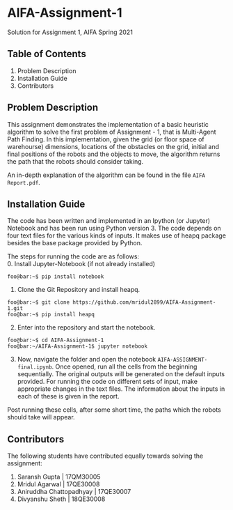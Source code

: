 # AIFA-Assignment-1
Solution for Assignment 1, AIFA Spring 2021

## Table of Contents
1. Problem Description
2. Installation Guide
3. Contributors

## Problem Description
This assignment demonstrates the implementation of a basic heuristic algorithm to solve the first problem of Assignment - 1, that is Multi-Agent Path Finding. In this implementation, given the grid (or floor space of warehourse) dimensions, locations of the obstacles on the grid, initial and final positions of the robots and the objects to move, the algorithm returns the path that the robots should consider taking.

An in-depth explanation of the algorithm can be found in the file `AIFA Report.pdf`.

## Installation Guide
The code has been written and implemented in an Ipython (or Jupyter) Notebook and has been run using Python version 3. The code depends on four text files for the various kinds of inputs. It makes use of heapq package besides the base package provided by Python.

The steps for running the code are as follows: <br>
0. Install Jupyter-Notebook (if not already installed)
```console
foo@bar:~$ pip install notebook
```
1. Clone the Git Repository and install heapq.
```console
foo@bar:~$ git clone https://github.com/mridul2899/AIFA-Assignment-1.git
foo@bar:~$ pip install heapq
```
2. Enter into the repository and start the notebook.
```console
foo@bar:~$ cd AIFA-Assignment-1
foo@bar:~/AIFA-Assignment-1$ jupyter notebook
```
3. Now, navigate the folder and open the notebook `AIFA-ASSIGNMENT-final.ipynb`. Once opened, run all the cells from the beginning sequentially. The original outputs will be generated on the default inputs provided. For running the code on different sets of input, make appropriate changes in the text files. The information about the inputs in each of these is given in the report.

Post running these cells, after some short time, the paths which the robots should take will appear.

## Contributors
The following students have contributed equally towards solving the assignment:
1. Saransh Gupta           |  17QM30005
2. Mridul Agarwal          |  17QE30008
3. Aniruddha Chattopadhyay |  17QE30007
4. Divyanshu Sheth         |  18QE30008

